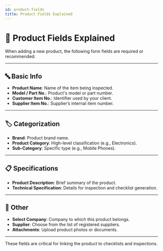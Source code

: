 ```yaml
---
id: product-fields
title: Product Fields Explained
---
```


# 🧾 Product Fields Explained

When adding a new product, the following form fields are required or recommended:

---

## 🔤 Basic Info

- **Product Name**: Name of the item being inspected.
- **Model / Part No.**: Product's model or part number.
- **Customer Item No.**: Identifier used by your client.
- **Supplier Item No.**: Supplier’s internal item number.

---

## 🏷️ Categorization

- **Brand**: Product brand name.
- **Product Category**: High-level classification (e.g., Electronics).
- **Sub-Category**: Specific type (e.g., Mobile Phones).

---

## 📋 Specifications

- **Product Description**: Brief summary of the product.
- **Technical Specification**: Details for inspection and checklist generation.

---

## 🧾 Other

- **Select Company**: Company to which this product belongs.
- **Supplier**: Choose from the list of registered suppliers.
- **Attachments**: Upload product photos or documents.

---

These fields are critical for linking the product to checklists and inspections.
